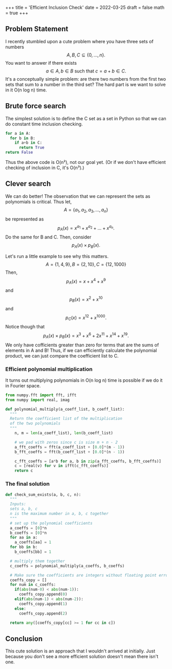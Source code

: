 +++
title = 'Efficient Inclusion Check'
date = 2022-03-25
draft = false
math = true
+++

## Problem Statement

I recently stumbled upon a cute problem where you have three sets of numbers
$$A, B, C \subseteq \lbrace 0, \dots, n \rbrace.$$ You want to answer if there exists $$a \in A, b \in B \text{ such that } c = a + b \in C.$$ It's a conceptually simple problem: are there two numbers from the first two sets that sum to a number in the third set? The hard part is we want to solve in it O(n log n) time.

## Brute force search

The simplest solution is to define the C set as a set in Python so that we can do constant time inclusion checking.

```py
for a in A:
  for b in B:
    if a+b in C:
      return True
return False
```

Thus the above code is O(n²), not our goal yet. (Or if we don't have efficient checking of inclusion in C, it's O(n³).)

## Clever search

We can do better! The observation that we can represent the sets as polynomials is critical.
Thus let, $$A = \lbrace a_1, a_2, a_3, \dots, a_n \rbrace$$ be represented as $$p_A(x) = x^{a_1} + x^{a_2} + \dots + x^{a_n}.$$
Do the same for B and C. Then, consider $$p_A(x) \times p_B(x).$$

Let's run a little example to see why this matters.
$$ A = \lbrace 1, 4, 9 \rbrace, B = \lbrace 2, 10 \rbrace, C = \lbrace 12, 1000 \rbrace$$
Then, $$p_A(x) = x + x^4 + x^9$$ and $$p_B(x) = x^2 + x^{10}$$ and $$p_C(x) = x^{12} + x^{1000}.$$
Notice though that $$p_A(x) \times p_B(x) = x^3 + x^6 + 2 x^{11} + x^{14} + x^{19}.$$
We only have cofficients greater than zero for terms that are the sums of elements in A and B!
Thus, if we can efficiently calculate the polynomial product, we can just compare the coefficient list to C.

### Efficient polynomial multiplication

It turns out multiplying polynomials in O(n log n) time is possible if we do it in Fourier space.

```py
from numpy.fft import fft, ifft
from numpy import real, imag

def polynomial_multiply(a_coeff_list, b_coeff_list):
  """
  Return the coefficient list of the multiplication
  of the two polynomials
  """
    n, m = len(a_coeff_list), len(b_coeff_list)

    # we pad with zeros since c is size m + n - 2
    a_fft_coeffs = fft(a_coeff_list + [0.0]*(m - 1))
    b_fft_coeffs = fft(b_coeff_list + [0.0]*(n - 1))

    c_fft_coeffs = [a*b for a, b in zip(a_fft_coeffs, b_fft_coeffs)]
    c = [real(v) for v in ifft(c_fft_coeffs)]
    return c
```

### The final solution

```py
def check_sum_exists(a, b, c, n):
  """
  Inputs:
  sets a, b, c
  n is the maximum number in a, b, c together
  """
  # set up the polynomial coefficients
  a_coeffs = [0]*n
  b_coeffs = [0]*n
  for aa in a:
    a_coeffs[aa] = 1
  for bb in b:
    b_coeffs[bb] = 1

  # multiply them together
  c_coeffs = polynomial_multiply(a_coeffs, b_coeffs)

  # Make sure the coefficients are integers without floating point errors
  coeffs_copy = []
  for num in c_coeffs:
    if(abs(num-0) < abs(num-1)):
      coeffs_copy.append(0)
    elif(abs(num-1) < abs(num-2)):
      coeffs_copy.append(1)
    else:
      coeffs_copy.append(2)

  return any([coeffs_copy[cc] >= 1 for cc in c])
```

## Conclusion

This cute solution is an approach that I wouldn't arrived at initially.
Just because you don't see a more efficient solution doesn't mean there isn't one.
